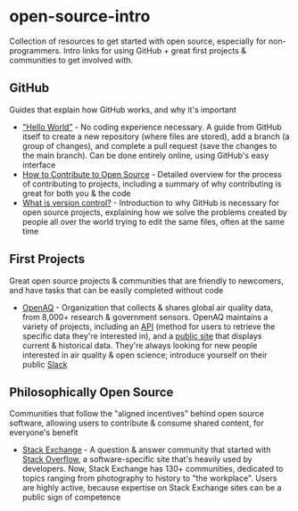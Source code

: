 # open-source-intro
Collection of resources to get started with open source, especially for non-programmers. Intro links for using GitHub + great first projects & communities to get involved with.

## GitHub
Guides that explain how GitHub works, and why it's important
- ["Hello World"](https://guides.github.com/activities/hello-world/) - 
No coding experience necessary. A guide from GitHub itself to create a new repository (where files are stored), add a branch (a group of changes), and complete a pull request (save the changes to the main branch). Can be done entirely online, using GitHub's easy interface
- [How to Contribute to Open Source](https://opensource.guide/how-to-contribute/) - Detailed overview for the process of contributing to projects, including a summary of why contributing is great for both you & the code
- [What is version control?](https://www.atlassian.com/git/tutorials/what-is-version-control) - Introduction to why GitHub is necessary for open source projects, explaining how we solve the problems created by people all over the world trying to edit the same files, often at the same time


## First Projects
Great open source projects & communities that are friendly to newcomers, and have tasks that can be easily completed without code
- [OpenAQ](https://github.com/openaq/openaq-info) - Organization that collects & shares global air quality data, from 8,000+ research & government sensors. OpenAQ maintains a variety of projects, including an [API](https://github.com/openaq/openaq-api) (method for users to retrieve the specific data they're interested in), and a [public site](https://openaq.org/) that displays current & historical data. They're always looking for new people interested in air quality & open science; introduce yourself on their public [Slack](https://openaq-slackin.herokuapp.com/)

## Philosophically Open Source
Communities that follow the "aligned incentives" behind open source software, allowing users to contribute & consume shared content, for everyone's benefit
- [Stack Exchange](https://stackexchange.com/sites) - A question & answer community that started with [Stack Overflow](https://stackoverflow.com/), a software-specific site that's heavily used by developers. Now, Stack Exchange has 130+ communities, dedicated to topics ranging from photography to history to "the workplace". Users are highly active, because expertise on Stack Exchange sites can be a public sign of competence
